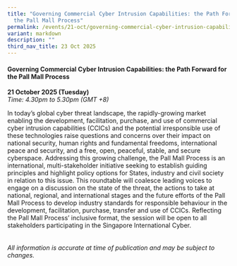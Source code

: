 ```yaml
---
title: "Governing Commercial Cyber Intrusion Capabilities: the Path Forward for
  the Pall Mall Process"
permalink: /events/21-oct/governing-commercial-cyber-intrusion-capabilities/
variant: markdown
description: ""
third_nav_title: 23 Oct 2025
---
```

#### **Governing Commercial Cyber Intrusion Capabilities: the Path Forward for the Pall Mall Process**

**21 October 2025 (Tuesday)**  
*Time: 4.30pm to 5.30pm (GMT +8)*

In today’s global cyber threat landscape, the rapidly-growing market enabling the development, facilitation, purchase, and use of commercial cyber intrusion capabilities (CCICs) and the potential irresponsible use of these technologies raise questions and concerns over their impact on national security, human rights and fundamental freedoms, international peace and security, and a free, open, peaceful, stable, and secure cyberspace. Addressing this growing challenge, the Pall Mall Process is an international, multi-stakeholder initiative seeking to establish guiding principles and highlight policy options for States, industry and civil society in relation to this issue. This roundtable will coalesce leading voices to engage on a discussion on the state of the threat, the actions to take at national, regional, and international stages and the future efforts of the Pall Mall Process to develop industry standards for responsible behaviour in the development, facilitation, purchase, transfer and use of CCICs. Reflecting the Pall Mall Process’ inclusive format, the session will be open to all stakeholders participating in the Singapore International Cyber.
<br><br><br>
*All information is accurate at time of publication and may be subject to changes.*